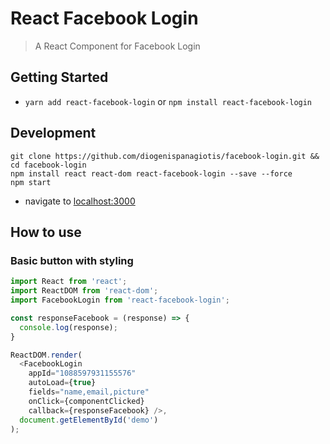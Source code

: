 # React Facebook Login

> A React Component for Facebook Login

## Getting Started

- `yarn add react-facebook-login` or `npm install react-facebook-login`

## Development

```shell
git clone https://github.com/diogenispanagiotis/facebook-login.git && cd facebook-login
npm install react react-dom react-facebook-login --save --force
npm start
```
- navigate to [localhost:3000](http://localhost:3000)

## How to use

### Basic button with styling

```js
import React from 'react';
import ReactDOM from 'react-dom';
import FacebookLogin from 'react-facebook-login';

const responseFacebook = (response) => {
  console.log(response);
}

ReactDOM.render(
  <FacebookLogin
    appId="1088597931155576"
    autoLoad={true}
    fields="name,email,picture"
    onClick={componentClicked}
    callback={responseFacebook} />,
  document.getElementById('demo')
);
```